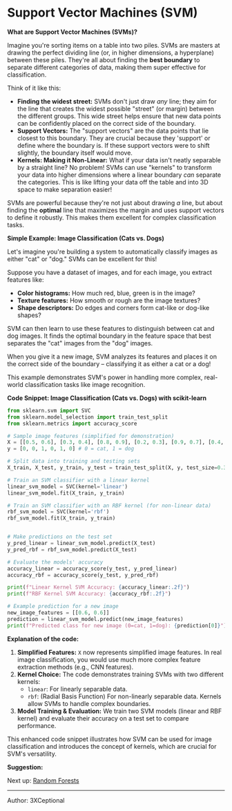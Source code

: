 # Support Vector Machines (SVM)

**What are Support Vector Machines (SVMs)?**

Imagine you're sorting items on a table into two piles.  SVMs are masters at drawing the perfect dividing line (or, in higher dimensions, a hyperplane) between these piles.  They're all about finding the **best boundary** to separate different categories of data, making them super effective for classification.

Think of it like this:

*   **Finding the widest street:** SVMs don't just draw *any* line; they aim for the line that creates the widest possible "street" (or margin) between the different groups. This wide street helps ensure that new data points can be confidently placed on the correct side of the boundary.
*   **Support Vectors:** The "support vectors" are the data points that lie closest to this boundary. They are crucial because they 'support' or define where the boundary is. If these support vectors were to shift slightly, the boundary itself would move.
*   **Kernels: Making it Non-Linear:** What if your data isn't neatly separable by a straight line? No problem! SVMs can use "kernels" to transform your data into higher dimensions where a linear boundary *can* separate the categories. This is like lifting your data off the table and into 3D space to make separation easier!

SVMs are powerful because they're not just about drawing *a* line, but about finding the **optimal** line that maximizes the margin and uses support vectors to define it robustly. This makes them excellent for complex classification tasks.

**Simple Example: Image Classification (Cats vs. Dogs)**

Let's imagine you're building a system to automatically classify images as either "cat" or "dog." SVMs can be excellent for this!

Suppose you have a dataset of images, and for each image, you extract features like:

*   **Color histograms:** How much red, blue, green is in the image?
*   **Texture features:** How smooth or rough are the image textures?
*   **Shape descriptors:**  Do edges and corners form cat-like or dog-like shapes?

SVM can then learn to use these features to distinguish between cat and dog images.  It finds the optimal boundary in the feature space that best separates the "cat" images from the "dog" images.

When you give it a new image, SVM analyzes its features and places it on the correct side of the boundary – classifying it as either a cat or a dog!

This example demonstrates SVM's power in handling more complex, real-world classification tasks like image recognition.

**Code Snippet: Image Classification (Cats vs. Dogs) with scikit-learn**

```python
from sklearn.svm import SVC
from sklearn.model_selection import train_test_split
from sklearn.metrics import accuracy_score

# Sample image features (simplified for demonstration)
X = [[0.5, 0.6], [0.3, 0.4], [0.8, 0.9], [0.2, 0.3], [0.9, 0.7], [0.4, 0.5]] # Feature 1, Feature 2
y = [0, 0, 1, 0, 1, 0] # 0 = cat, 1 = dog

# Split data into training and testing sets
X_train, X_test, y_train, y_test = train_test_split(X, y, test_size=0.3, random_state=42)

# Train an SVM classifier with a linear kernel
linear_svm_model = SVC(kernel='linear')
linear_svm_model.fit(X_train, y_train)

# Train an SVM classifier with an RBF kernel (for non-linear data)
rbf_svm_model = SVC(kernel='rbf')
rbf_svm_model.fit(X_train, y_train)


# Make predictions on the test set
y_pred_linear = linear_svm_model.predict(X_test)
y_pred_rbf = rbf_svm_model.predict(X_test)

# Evaluate the models' accuracy
accuracy_linear = accuracy_score(y_test, y_pred_linear)
accuracy_rbf = accuracy_score(y_test, y_pred_rbf)

print(f"Linear Kernel SVM Accuracy: {accuracy_linear:.2f}")
print(f"RBF Kernel SVM Accuracy: {accuracy_rbf:.2f}")

# Example prediction for a new image
new_image_features = [[0.6, 0.6]]
prediction = linear_svm_model.predict(new_image_features)
print(f"Predicted class for new image (0=cat, 1=dog): {prediction[0]}")
```

**Explanation of the code:**

1.  **Simplified Features:**  `X` now represents simplified image features. In real image classification, you would use much more complex feature extraction methods (e.g., CNN features).
2.  **Kernel Choice:** The code demonstrates training SVMs with two different kernels:
    *   `linear`:  For linearly separable data.
    *   `rbf`: (Radial Basis Function) For non-linearly separable data. Kernels allow SVMs to handle complex boundaries.
3.  **Model Training & Evaluation:**  We train two SVM models (linear and RBF kernel) and evaluate their accuracy on a test set to compare performance.

This enhanced code snippet illustrates how SVM can be used for image classification and introduces the concept of kernels, which are crucial for SVM's versatility.

**Suggestion:**

Next up: [Random Forests](random_forests.md)

---

Author: 3XCeptional